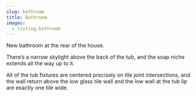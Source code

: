 ```yaml
---
slug: bathroom
title: Bathroom
images:
  - listing-bathroom
---
```

New bathroom at the rear of the house.

There’s a narrow skylight above the back of the tub, and the soap niche extends all the way up to it.

All of the tub fixtures are centered precisely on tile joint intersections, and the wall return above the low glass tile wall and the low wall at the tub lip are exactly one tile wide.